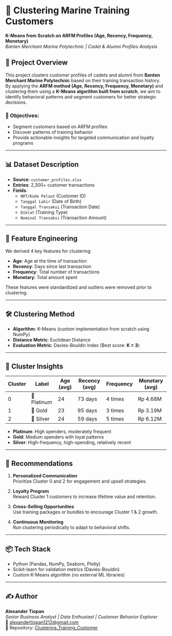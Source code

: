 # 🚢 Clustering Marine Training Customers  
**K-Means from Scratch on ARFM Profiles (Age, Recency, Frequency, Monetary)**  
_Banten Merchant Marine Polytechnic | Cadet & Alumni Profiles Analysis_

## 📌 Project Overview

This project clusters customer profiles of cadets and alumni from **Banten Merchant Marine Polytechnic** based on their training transaction history. By applying the **ARFM method (Age, Recency, Frequency, Monetary)** and clustering them using a **K-Means algorithm built from scratch**, we aim to identify behavioral patterns and segment customers for better strategic decisions.

### 🎯 Objectives:
- Segment customers based on ARFM profiles
- Discover patterns of training behavior
- Provide actionable insights for targeted communication and loyalty programs

---

## 📊 Dataset Description

- **Source**: `customer_profiles.xlsx`  
- **Entries**: 2,300+ customer transactions  
- **Fields**:
  - `NRT/Kode Pelaut` (Customer ID)
  - `Tanggal Lahir` (Date of Birth)
  - `Tanggal Transaksi` (Transaction Date)
  - `Diklat` (Training Type)
  - `Nominal Transaksi` (Transaction Amount)

---

## 🧠 Feature Engineering

We derived 4 key features for clustering:

- **Age**: Age at the time of transaction  
- **Recency**: Days since last transaction  
- **Frequency**: Total number of transactions  
- **Monetary**: Total amount spent

These features were standardized and outliers were removed prior to clustering.

---

## 🛠️ Clustering Method

- **Algorithm**: K-Means (custom implementation from scratch using NumPy)  
- **Distance Metric**: Euclidean Distance  
- **Evaluation Metric**: Davies-Bouldin Index (Best score: **K = 3**)

---

## 🧩 Cluster Insights

| Cluster | Label     | Age (avg) | Recency (avg) | Frequency | Monetary (avg) |
|--------|------------|------------|----------------|------------|----------------|
| 0      | 🥇 Platinum | 24         | 73 days        | 4 times    | Rp 4.68M       |
| 1      | 🥈 Gold     | 23         | 95 days        | 3 times    | Rp 3.19M       |
| 2      | 🥉 Silver   | 24         | 59 days        | 5 times    | Rp 6.12M       |

- **Platinum**: High spenders, moderately frequent  
- **Gold**: Medium spenders with loyal patterns  
- **Silver**: High-frequency, high-spending, relatively recent

---

## 📢 Recommendations

1. **Personalized Communication**  
   Prioritize Cluster 0 and 2 for engagement and upsell strategies.

2. **Loyalty Program**  
   Reward Cluster 1 customers to increase lifetime value and retention.

3. **Cross-Selling Opportunities**  
   Use training packages or bundles to encourage Cluster 1 & 2 growth.

4. **Continuous Monitoring**  
   Run clustering periodically to adapt to behavioral shifts.

---

## 📦 Tech Stack

- Python (Pandas, NumPy, Seaborn, Plotly)
- Scikit-learn for validation metrics (Davies-Bouldin)
- Custom K-Means algorithm (no external ML libraries)

---

## ✍️ Author

**Alexander Tiopan**  
_Senior Business Analyst | Data Enthusiast | Customer Behavior Explorer_  
📧 alexandertiopan1212@gmail.com  
📂 Repository: [Clustering_Training_Customer](https://github.com/alexandertiopan1212/Clustering_Training_Customer)

